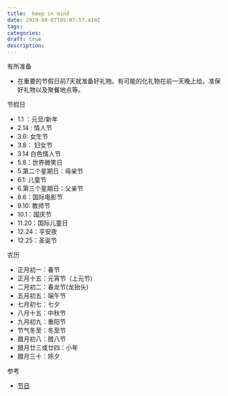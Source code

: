 ```yaml
---
title:  keep in mind
date: 2019-08-07T05:07:57.419Z
tags: 
categories:
draft: true
description: 
---
```


有所准备

- 在重要的节假日前7天就准备好礼物。有可能的化礼物在前一天晚上给。准保好礼物以及聚餐地点等。


节假日  
- 1.1 ：元旦/新年
- 2.14 : 情人节
- 3.6:  女生节
- 3.8： 妇女节
- 3.14 白色情人节
- 5.8：世界微笑日
- 5.第二个星期日：母亲节
- 6.1:  儿童节
- 6.第三个星期日：父亲节
- 8.6：国际电影节
- 9.10: 教师节
- 10.1：国庆节
- 11.20：国际儿童日
- 12.24：平安夜
- 12.25：圣诞节



农历
- 正月初一：春节
- 正月十五：元宵节（上元节）
- 二月初二：春龙节(龙抬头)
- 五月初五：端午节
- 七月初七：七夕
- 八月十五：中秋节
- 九月初九：重阳节
- 节气冬至：冬至节
- 腊月初八：腊八节
- 腊月廿三或廿四：小年
- 腊月三十：除夕



参考  
 
- [节日](https://baike.baidu.com/item/%E8%8A%82%E6%97%A5/723)
